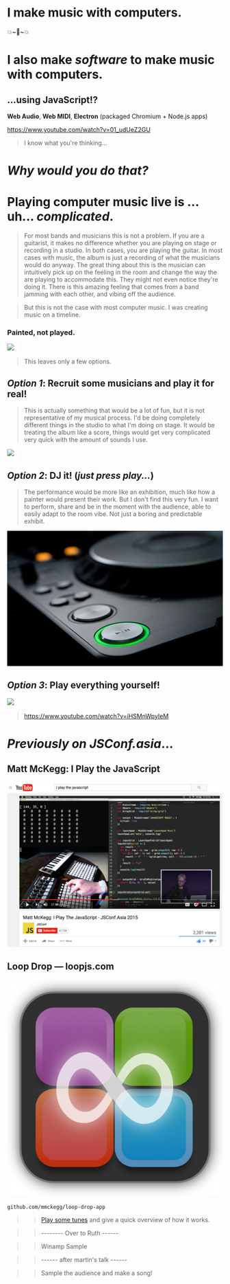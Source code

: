 # I make **music** with **computers**.

💥~🤖~💥

# I also make **_software_** to make **music** with **computers**.

## ...using **JavaScript**!?

**Web Audio**, **Web MIDI**, **Electron** (packaged Chromium + Node.js apps)

https://www.youtube.com/watch?v=01_udUeZ2GU

> I know what you're thinking...

# _Why would you do that?_

# Playing computer music **live** is ... uh... _complicated_.

> For most bands and musicians this is not a problem. If you are a guitarist, it makes no difference whether you are playing on stage or recording in a studio. In both cases, you are playing the guitar. In most cases with music, the album is just a recording of what the musicians would do anyway. The great thing about this is the musician can intuitively pick up on the feeling in the room and change the way the are playing to accommodate this. They might not even notice they're doing it. There is this amazing feeling that comes from a band jamming with each other, and vibing off the audience.

> But this is not the case with most computer music. I was creating music on a timeline.

### **Painted**, not played.

[![](http://www.arsov.net/SoundBytes/Images/2014-03/Ableton-main.jpg)](https://www.youtube.com/watch?v=9SH4g4FHZHw)

> This leaves only a few options.

## _Option 1_: Recruit some musicians and **play it for real**!

> This is actually something that would be a lot of fun, but it is not representative of my musical process. I'd be doing completely different things in the studio to what I'm doing on stage. It would be treating the album like a score, things would get very complicated very quick with the amount of sounds I use.

[![](http://blogs.kcrw.com/musicnews/wp-content/uploads/2013/04/full-band-21-sm.jpg)](http://www.npr.org/event/music/185510193/james-blake-live-in-concert)

## _Option 2_: **DJ it!** (_just press play..._)

> The performance would be more like an exhibition, much like how a painter would present their work. But I don't find this very fun. I want to perform, share and be in the moment with the audience, able to easily adapt to the room vibe. Not just a boring and predictable exhibit.

[![](images/just-press-play.jpg)](https://youtu.be/j6WY8L0wLTM?t=33)

## _Option 3_: Play **everything** yourself!

[![](http://www.freeweekly.com/wp-content/uploads/2014/10/HenryInvisibles.jpg)](https://www.youtube.com/watch?v=GIzq8-gSz-0)

> https://www.youtube.com/watch?v=iHSMnWpyIeM

# _Previously on JSConf.asia_...

## Matt McKegg: I Play the JavaScript

[![](images/jsconf.asia.png)](https://www.youtube.com/watch?v=NL0nb8A8FDM)

## **Loop Drop** — loopjs.com

[![](logo.png)](http://loopjs.com)

`github.com/mmckegg/loop-drop-app`

>> [Play some tunes](https://www.youtube.com/watch?v=5zutWpFG8pk) and give a quick overview of how it works.

>> -------- Over to Ruth ------

>> Winamp Sample

>> ------ after martin's talk ------

>> Sample the audience and make a song!
